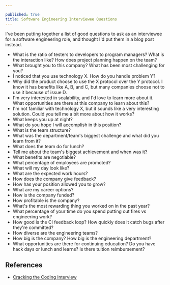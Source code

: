 ```yaml
---

published: true
title: Software Engineering Interviewee Questions
---
```

I've been putting together a list of good questions to ask as an interviewee for a software engineering role, and thought I'd put them in a blog post instead.

- What is the ratio of testers to developers to program managers? What is the interaction like? How does project planning happen on the team?
- What brought you to this company? What has been most challenging for you?
- I noticed that you use technology X. How do you handle problem Y?
- Why did the product choose to use the X protocol over the Y protocol. I know it has benefits like A, B, and C, but many companies choose not to use it because of issue D.
- I'm very interested in scalability, and I'd love to learn more about it. What opportunities are there at this company to learn about this?
- I'm not familiar with technology X, but it sounds like a very interesting solution. Could you tell me a bit more about how it works?
- What keeps you up at night?
- What do you hope I will accomplish in this position?
- What is the team structure?
- What was the department/team's biggest challenge and what did you learn from it?
- What does the team do for lunch?
- Tell me about the team's biggest achievement and when was it?
- What benefits are negotiable?
- What percentage of employees are promoted?
- What will my day look like?
- What are the expected work hours?
- How does the company give feedback?
- How has your position allowed you to grow?
- What are my career options?
- How is the company funded?
- How profitable is the company?
- What's the most rewarding thing you worked on in the past year?
- What percentage of your time do you spend putting out fires vs engineering work?
- How good is the CI feedback loop? How quickly does it catch bugs after they're committed?
- How diverse are the engineering teams? 
- How big is the company? How big is the engineering department?
- What opportunities are there for continuing education? Do you have hack days or lunch and learns? Is there tuition reimbursement?

## References

- [Cracking the Coding Interview](https://www.amazon.com/Cracking-Coding-Interview-Programming-Questions/dp/0984782850/ref=sr_1_1?ie=UTF8&qid=1503362122&sr=8-1&keywords=cracking+the+coding+interview)
